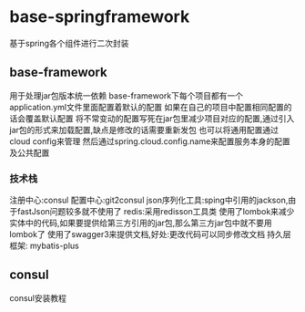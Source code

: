 # base-springframework
基于spring各个组件进行二次封装

## base-framework
用于处理jar包版本统一依赖
base-framework下每个项目都有一个application.yml文件里面配置着默认的配置
如果在自己的项目中配置相同配置的话会覆盖默认配置
将不常变动的配置写死在jar包里减少项目对应的配置,通过引入jar包的形式来加载配置,缺点是修改的话需要重新发包
也可以将通用配置通过cloud config来管理 然后通过spring.cloud.config.name来配置服务本身的配置及公共配置

### 技术栈
注册中心:consul
配置中心:git2consul
json序列化工具:sping中引用的jackson,由于fastJson问题较多就不使用了
redis:采用redisson工具类
使用了lombok来减少实体中的代码,如果要提供给第三方引用的jar包,那么第三方jar包中就不要用lombok了
使用了swagger3来提供文档,好处:更改代码可以同步修改文档
持久层框架: mybatis-plus

## consul
consul安装教程